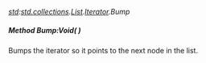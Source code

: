 _[std](../../modules/std/std-module.md):[std.collections](../../modules/std/std-collections.md).[List<T>](../../modules/std/std-collections-list.md).[Iterator](../../modules/std/std-collections-list-iterator.md).Bump_
##### Method Bump:Void(  )
Bumps the iterator so it points to the next node in the list.
